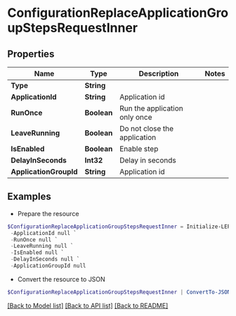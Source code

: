 # ConfigurationReplaceApplicationGroupStepsRequestInner
## Properties

Name | Type | Description | Notes
------------ | ------------- | ------------- | -------------
**Type** | **String** |  | 
**ApplicationId** | **String** | Application id | 
**RunOnce** | **Boolean** | Run the application only once | 
**LeaveRunning** | **Boolean** | Do not close the application | 
**IsEnabled** | **Boolean** | Enable step | 
**DelayInSeconds** | **Int32** | Delay in seconds | 
**ApplicationGroupId** | **String** | Application id | 

## Examples

- Prepare the resource
```powershell
$ConfigurationReplaceApplicationGroupStepsRequestInner = Initialize-LEPSLoginEnterpriseConfigurationReplaceApplicationGroupStepsRequestInner  -Type null `
 -ApplicationId null `
 -RunOnce null `
 -LeaveRunning null `
 -IsEnabled null `
 -DelayInSeconds null `
 -ApplicationGroupId null
```

- Convert the resource to JSON
```powershell
$ConfigurationReplaceApplicationGroupStepsRequestInner | ConvertTo-JSON
```

[[Back to Model list]](../README.md#documentation-for-models) [[Back to API list]](../README.md#documentation-for-api-endpoints) [[Back to README]](../README.md)

